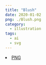 ```yaml
---
title: "Blush"
date: 2020-01-02
png: ./Blush.png
category:
  - illustration
tags:
  - ai
  - svg
---
```

<li><a href="./Blush.png" download className="btn-png">PNG</a></li>